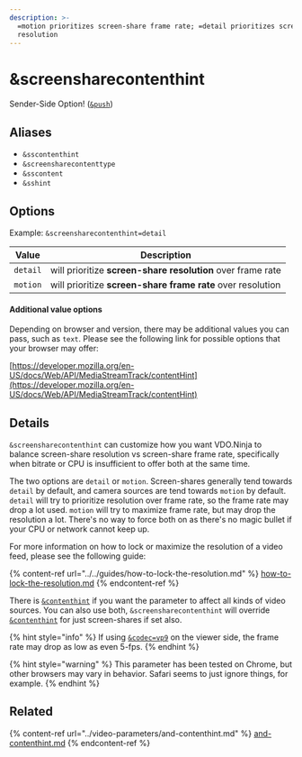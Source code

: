 ```yaml
---
description: >-
  =motion prioritizes screen-share frame rate; =detail prioritizes screen-share
  resolution
---
```


# \&screensharecontenthint

Sender-Side Option! ([`&push`](../../source-settings/push.md))

## Aliases

* `&sscontenthint`
* `&screensharecontenttype`
* `&sscontent`
* `&sshint`

## Options

Example: `&screensharecontenthint=detail`

| Value    | Description                                                 |
| -------- | ----------------------------------------------------------- |
| `detail` | will prioritize **screen-share resolution** over frame rate |
| `motion` | will prioritize **screen-share frame rate** over resolution |

#### Additional value options

Depending on browser and version, there may be additional values you can pass, such as `text`. Please see the following link for possible options that your browser may offer:

[https://developer.mozilla.org/en-US/docs/Web/API/MediaStreamTrack/contentHint](https://developer.mozilla.org/en-US/docs/Web/API/MediaStreamTrack/contentHint)



## Details

`&screensharecontenthint` can customize how you want VDO.Ninja to balance screen-share resolution vs screen-share frame rate, specifically when bitrate or CPU is insufficient to offer both at the same time.

The two options are `detail` or `motion`. Screen-shares generally tend towards `detail` by default, and camera sources are tend towards `motion` by default. `detail` will try to prioritize resolution over frame rate, so the frame rate may drop a lot used. `motion` will try to maximize frame rate, but may drop the resolution a lot. There's no way to force both on as there's no magic bullet if your CPU or network cannot keep up.



For more information on how to lock or maximize the resolution of a video feed, please see the following guide:

{% content-ref url="../../guides/how-to-lock-the-resolution.md" %}
[how-to-lock-the-resolution.md](../../guides/how-to-lock-the-resolution.md)
{% endcontent-ref %}

There is [`&contenthint`](../video-parameters/and-contenthint.md) if you want the parameter to affect all kinds of video sources. You can also use both, `&screensharecontenthint` will override [`&contenthint`](../video-parameters/and-contenthint.md) for just screen-shares if set also.

{% hint style="info" %}
If using [`&codec=vp9`](../view-parameters/codec.md) on the viewer side, the frame rate may drop as low as even 5-fps.
{% endhint %}

{% hint style="warning" %}
This parameter has been tested on Chrome, but other browsers may vary in behavior. Safari seems to just ignore things, for example.
{% endhint %}

## Related

{% content-ref url="../video-parameters/and-contenthint.md" %}
[and-contenthint.md](../video-parameters/and-contenthint.md)
{% endcontent-ref %}
